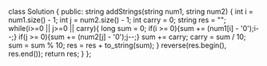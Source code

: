 class Solution {
public:
string addStrings(string num1, string num2) {
int i = num1.size() - 1;
int j = num2.size() - 1;
int carry = 0;
string res = "";
while(i>=0 || j>=0 || carry){
long sum = 0;
if(i >= 0){sum += (num1[i] - '0');i--;}
if(j >= 0){sum += (num2[j] - '0');j--;}
sum += carry;
carry = sum / 10;
sum = sum % 10;
res =  res + to_string(sum);
}
reverse(res.begin(), res.end());
return res;
}
};